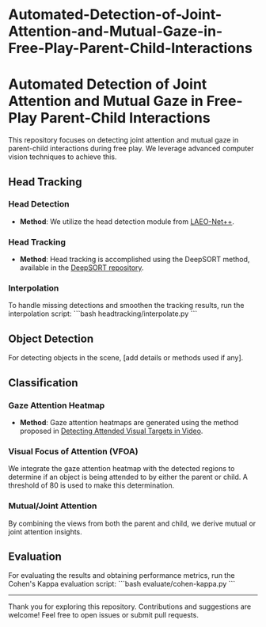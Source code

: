 # Automated-Detection-of-Joint-Attention-and-Mutual-Gaze-in-Free-Play-Parent-Child-Interactions

# Automated Detection of Joint Attention and Mutual Gaze in Free-Play Parent-Child Interactions

This repository focuses on detecting joint attention and mutual gaze in parent-child interactions during free play. We leverage advanced computer vision techniques to achieve this.

## Head Tracking
### Head Detection
- **Method**: We utilize the head detection module from [LAEO-Net++](https://github.com/AVAuco/laeonetplus).

### Head Tracking
- **Method**: Head tracking is accomplished using the DeepSORT method, available in the [DeepSORT repository](https://github.com/AVAuco/laeonetplus).

### Interpolation
To handle missing detections and smoothen the tracking results, run the interpolation script:
\```bash
headtracking/interpolate.py
\```

## Object Detection
For detecting objects in the scene, [add details or methods used if any].

## Classification
### Gaze Attention Heatmap
- **Method**: Gaze attention heatmaps are generated using the method proposed in [Detecting Attended Visual Targets in Video](https://github.com/ejcgt/attention-target-detection).

### Visual Focus of Attention (VFOA)
We integrate the gaze attention heatmap with the detected regions to determine if an object is being attended to by either the parent or child. A threshold of 80 is used to make this determination.

### Mutual/Joint Attention
By combining the views from both the parent and child, we derive mutual or joint attention insights.

## Evaluation
For evaluating the results and obtaining performance metrics, run the Cohen's Kappa evaluation script:
\```bash
evaluate/cohen-kappa.py
\```

---

Thank you for exploring this repository. Contributions and suggestions are welcome! Feel free to open issues or submit pull requests.


